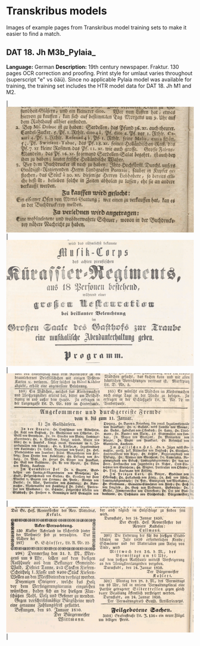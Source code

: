# Transkribus models
Images of example pages from Transkribus model training sets to make it easier to find a match.

## DAT 18. Jh M3b\_Pylaia_
**Language:** German
**Description:** 19th century newspaper. Fraktur. 130 pages OCR correction and proofing. Print style for umlaut varies throughout (superscript "e" vs öäü). Since no applicable Pylaia model was available for training, the training set includes the HTR model data for DAT 18. Jh M1 and M2.   

| [![DAT 18 p. 110](images/dat18_110.png)](images/dat18_110.png)      | [![DAT 18 p. 166](images/dat18_166.png)](images/dat18_166.png)      | [![DAT 18 p. 181](images/dat18_181.png)](images/dat18_181.png)   | [![DAT 18 p. 201](images/dat18_201.png)](images/dat18_201.png)   |